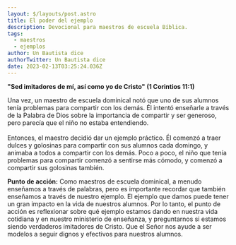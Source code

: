 ```yaml
---
layout: $/layouts/post.astro
title: El poder del ejemplo
description: Devocional para maestros de escuela Bíblica.
tags:
  - maestros
  - ejemplos
author: Un Bautista dice
authorTwitter: Un Bautista dice
date: 2023-02-13T03:25:24.036Z
---
```

**"Sed imitadores de mí, así como yo de Cristo" (1 Corintios 11:1)**

Una vez, un maestro de escuela dominical notó que uno de sus alumnos tenía problemas para compartir con los demás. Él intentó enseñarle a través de la Palabra de Dios sobre la importancia de compartir y ser generoso, pero parecía que el niño no estaba entendiendo.\
\
Entonces, el maestro decidió dar un ejemplo práctico. Él comenzó a traer dulces y golosinas para compartir con sus alumnos cada domingo, y animaba a todos a compartir con los demás. Poco a poco, el niño que tenía problemas para compartir comenzó a sentirse más cómodo, y comenzó a compartir sus golosinas también.

**Punto de acción:** Como maestros de escuela dominical, a menudo enseñamos a través de palabras, pero es importante recordar que también enseñamos a través de nuestro ejemplo. El ejemplo que damos puede tener un gran impacto en la vida de nuestros alumnos. Por lo tanto, el punto de acción es reflexionar sobre qué ejemplo estamos dando en nuestra vida cotidiana y en nuestro ministerio de enseñanza, y preguntarnos si estamos siendo verdaderos imitadores de Cristo. Que el Señor nos ayude a ser modelos a seguir dignos y efectivos para nuestros alumnos.